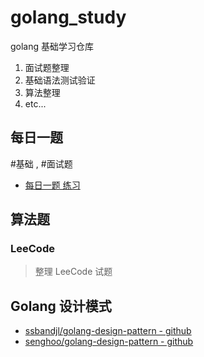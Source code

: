 # golang_study

golang 基础学习仓库

1. 面试题整理
2. 基础语法测试验证
3. 算法整理
4. etc...


## 每日一题

#基础 , #面试题

- [每日一题 练习](./daily/README.md)


## 算法题

### LeeCode

> 整理 LeeCode 试题

## Golang 设计模式

- [ssbandjl/golang-design-pattern - github](https://github.com/ssbandjl/golang-design-pattern)
- [senghoo/golang-design-pattern - github](https://github.com/senghoo/golang-design-pattern)
